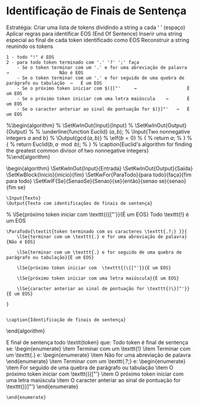# Identificação de Finais de Sentença

Estratégia:
	Criar uma lista de tokens dividindo a string a cada ' ' (espaço)
	Aplicar regras para identificar EOS (End Of Sentence)
	Inserir uma string especial ao final de cada token identificado como EOS
	Reconstruir a string reunindo os tokens
	

	1 - todo "!" é EOS
	2 - para todo token terminado com '.' '?' ';' faça
		- Se o token terminar com um '.' e for uma abreviação de palavra 	→ 					Não é EOS
		- Se o token terminar com um '.' e for seguido de uma quebra de parágrafo ou tabulação	→	É um EOS
		- Se o próximo token iniciar com $({["'		→ 					É um EOS
		- Se o próximo token iniciar com uma letra maiúscula 	→		É um EOS
		- Se o caracter anteriar ao sinal de pontuação for $)}]"'	→	É um EOS
		
			
			
			
			
			
			
			
			
			
			
			
			
			
			
			
			
			
			
			
			
			
			
			
%\begin{algorithm}
%    \SetKwInOut{Input}{Input}
%    \SetKwInOut{Output}{Output}
%
%    \underline{function Euclid} $(a,b)$\;
%    \Input{Two nonnegative integers $a$ and $b$}
%    \Output{$\gcd(a,b)$}
%    \eIf{$b=0$}
%      {
%        return $a$\;
%      }
%      {
%        return Euclid$(b,a\mod b)$\;
%      }
%    \caption{Euclid's algorithm for finding the greatest common divisor of two nonnegative integers}
%\end{algorithm}


\begin{algorithm}
	\SetKwInOut{Input}{Entrada}
	\SetKwInOut{Output}{Saída}
	\SetKwBlock{Inicio}{início}{fim}
	\SetKwFor{ParaTodo}{para todo}{faça}{fim para todo}
	\SetKwIF{Se}{SenaoSe}{Senao}{se}{então}{senao se}{senao}{fim se}



	
	\Input{Texto}
	\Output{Texto com identificações de finais de sentença}
	
%	\lSe{próximo token iniciar com  \texttt{(\{["'}}{É um EOS}
	Todo \texttt{!} é um EOS	
	
	\ParaTodo{\textit{token terminado com os caracteres \texttt{.?;} }}{
		\lSe{terminar com um \texttt{.} e for uma abreviação de palavra}{Não é EOS}

		\lSe{terminar com um \texttt{.} e for seguido de uma quebra de parágrafo ou tabulação}{É um EOS}

		\lSe{próximo token iniciar com  \texttt{(\{["'}}{É um EOS}

		\lSe{próximo token iniciar com uma letra maiúscula}{É um EOS}

		\lSe{caracter anteriar ao sinal de pontuação for \texttt{)\}]"'}}{É um EOS}

	}
	
	
	\caption{Identificação de finais de sentença}
\end{algorithm}

E final de sentença todo \textit{token} que:
Todo token é final de sentença se:
	\begin{enumerate}
		\item Terminar com um \texttt{!}
		\item Terminar com um \texttt{.} e:
			\begin{enumerate}
				\item Não for uma abreviação de palavra
			\end{enumerate}
		\item Terminar com um \texttt{.?;} e:
			\begin{enumerate}
				\item For seguido de uma quebra de parágrafo ou tabulação
				\item O próximo token iniciar com  \texttt{(\{["'}
				\item O próximo token iniciar com uma letra maiúscula
				\item O caracter anteriar ao sinal de pontuação for \texttt{)\}]"'}
			\end{enumerate}
		

	\end{enumerate}
			
			
